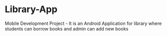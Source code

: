 # Library-App
Mobile Development Project - It is an Android Application for library where students can borrow books and admin can add new books
